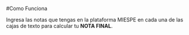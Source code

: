 #Como Funciona

Ingresa las notas que tengas en la plataforma MIESPE en cada una de las cajas de texto
    para calcular tu **NOTA FINAL**.
